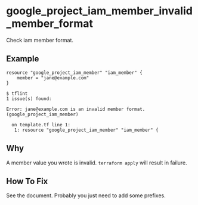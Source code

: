# google_project_iam_member_invalid_member_format

Check iam member format.

## Example

```hcl
resource "google_project_iam_member" "iam_member" {
	member = "jane@example.com"
}
```

```
$ tflint
1 issue(s) found:

Error: jane@example.com is an invalid member format. (google_project_iam_member)

  on template.tf line 1:
   1: resource "google_project_iam_member" "iam_member" {

```

## Why

A member value you wrote is invalid. `terraform apply` will result in failure.

## How To Fix

See the document. Probably you just need to add some prefixes.
